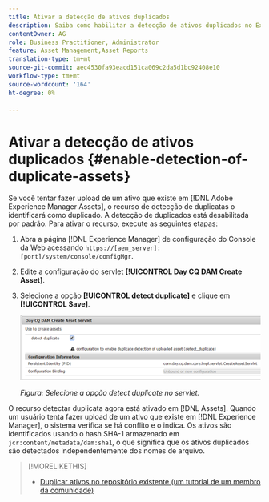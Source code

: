 ```yaml
---
title: Ativar a detecção de ativos duplicados
description: Saiba como habilitar a detecção de ativos duplicados no Experience Manager.
contentOwner: AG
role: Business Practitioner, Administrator
feature: Asset Management,Asset Reports
translation-type: tm+mt
source-git-commit: aec4530fa93eacd151ca069c2da5d1bc92408e10
workflow-type: tm+mt
source-wordcount: '164'
ht-degree: 0%

---
```



# Ativar a detecção de ativos duplicados {#enable-detection-of-duplicate-assets}

Se você tentar fazer upload de um ativo que existe em [!DNL Adobe Experience Manager Assets], o recurso de detecção de duplicatas o identificará como duplicado. A detecção de duplicados está desabilitada por padrão. Para ativar o recurso, execute as seguintes etapas:

1. Abra a página [!DNL Experience Manager] de configuração do Console da Web acessando `https://[aem_server]:[port]/system/console/configMgr`.
1. Edite a configuração do servlet **[!UICONTROL Day CQ DAM Create Asset]**.
1. Selecione a opção **[!UICONTROL detect duplicate]** e clique em **[!UICONTROL Save]**.

   ![Selecione a opção detectar duplicata no servlet](assets/chlimage_1-377.png)

   *Figura: Selecione a opção detect duplicate no servlet.*

O recurso detectar duplicata agora está ativado em [!DNL Assets]. Quando um usuário tenta fazer upload de um ativo que existe em [!DNL Experience Manager], o sistema verifica se há conflito e o indica. Os ativos são identificados usando o hash SHA-1 armazenado em `jcr:content/metadata/dam:sha1`, o que significa que os ativos duplicados são detectados independentemente dos nomes de arquivo.

>[!MORELIKETHIS]
>
>* [Duplicar ativos no repositório existente (um tutorial de um membro da comunidade)](https://experience-aem.blogspot.com/2019/06/aem-65-find-duplicate-assets-binaries-in-existing-repository.html)

